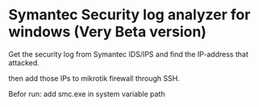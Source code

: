 # Symantec Security log analyzer for windows (Very Beta version)

Get the security log from Symantec IDS/IPS and find the IP-address that attacked. 

then add those IPs to mikrotik firewall through SSH.

Befor run:
add smc.exe in system variable path